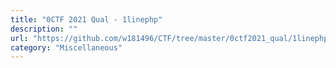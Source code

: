 ```yaml
---
title: "0CTF 2021 Qual - 1linephp"
description: ""
url: "https://github.com/w181496/CTF/tree/master/0ctf2021_qual/1linephp"
category: "Miscellaneous"
---
```

